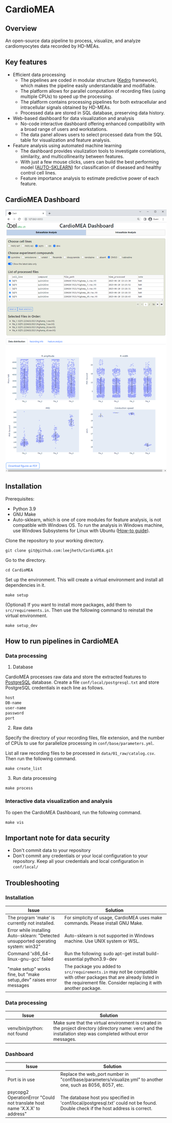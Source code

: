# CardioMEA

## Overview

An open-source data pipeline to process, visualize, and analyze cardiomyocytes data recorded by HD-MEAs.

## Key features
* Efficient data processing 
  * The pipelines are coded in modular structure ([Kedro](https://kedro.org/) framework), which makes the pipeline easily understandable and modifiable.
  * The platform allows for parallel computation of recording files (using multiple CPUs) to speed up the processing.
  * The platform contains processing pipelines for both extracellular and intracellular signals obtained by HD-MEAs.
  * Processed data are stored in SQL database, preserving data history. 
* Web-based dashboard for data visualization and analysis 
  * No-code interactive dashboard offering enhanced compatibility with a broad range of users and workstations.
  * The data panel allows users to select processed data from the SQL table for visualization and feature analysis. 
* Feature analysis using automated machine learning
  * The dashboard provides visulization tools to investigate correlations, similarity, and multicollinearity between features.
  * With just a few mouse clicks, users can build the best performing model ([AUTO-SKLEARN](https://automl.github.io/auto-sklearn/master/)) for classification of diseased and healthy control cell lines.
  * Feature importance analysis to estimate predictive power of each feature. 

## CardioMEA Dashboard
![plot](https://github.com/leejheth/CardioMEA/blob/main/docs/dashboard.PNG?raw=true)


## Installation

Prerequisites:
- Python 3.9
- GNU Make
- Auto-sklearn, which is one of core modules for feature analysis, is not compatible with Windows OS. To run the analysis in Windows machine, use Windows Subsystems for Linux with Ubuntu ([How-to guide](https://canonical-ubuntu-wsl.readthedocs-hosted.com/en/latest/guides/install-ubuntu-wsl2/)). 

Clone the repository to your working directory.
```
git clone git@github.com:leejheth/CardioMEA.git
```

Go to the directory.
```
cd CardioMEA
```

Set up the environment. This will create a virtual environment and install all dependencies in it.
```
make setup
```

(Optional) If you want to install more packages, add them to `src/requirements.in`. Then use the following command to reinstall the virtual environment.

```
make setup_dev
```

## How to run pipelines in CardioMEA

### Data processing

1. Database

CardioMEA processes raw data and store the extracted features to [PostgreSQL](https://www.postgresql.org/) database. Create a file `conf/local/postgresql.txt` and store PostgreSQL credentials in each line as follows.

```
host 
DB-name 
user-name 
password 
port
```

2. Raw data

Specify the directory of your recording files, file extension, and the number of CPUs to use for parallelize processing in `conf/base/parameters.yml`.

List all raw recording files to be processed in `data/01_raw/catalog.csv`. Then run the following command.

```
make create_list
```

3. Run data processing

```
make process
```

### Interactive data visualization and analysis

To open the CardioMEA Dashboard, run the following command.

```
make vis
```

## Important note for data security

* Don't commit data to your repository
* Don't commit any credentials or your local configuration to your repository. Keep all your credentials and local configuration in `conf/local/`

## Troubleshooting

### Installation
| Issue | Solution |
| ------- |  -------  | 
| The program 'make' is currently not installed. | For simplicity of usage, CardioMEA uses make commands. Please install GNU Make. |    
| Error while installing Auto-sklearn: "Detected unsupported operating system: win32" | Auto-sklearn is not supported in Windows machine. Use UNIX system or WSL. |
| Command 'x86_64-linux-gnu-gcc' failed | Run the following: sudo apt-get install build-essential python3.9-dev|
| "make setup" works fine, but "make setup_dev" raises error messages | The package you added to `src/requirements.in` may not be compatible with other packages that are already listed in the requirement file. Consider replacing it with another package. |

### Data processing
| Issue | Solution |
| ------- |  -------  | 
| venv/bin/python: not found | Make sure that the virtual environment is created in the project directory (directory name: venv) and the installation step was completed without error messages. |  

### Dashboard
| Issue | Solution |
| ------- | ------- | 
| Port is in use | Replace the web_port number in "conf/base/parameters/visualize.yml" to another one, such as 8056, 8057, etc. |  
| psycopg2 OperationError "Could not translate host name 'X.X.X' to address" | The database host you specified in 'conf/local/postgresql.txt' could not be found. Double check if the host address is correct. |
